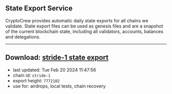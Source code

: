 ## State Export Service
CryptoCrew provides automatic daily state exports for all chains we validate. State export files can be used as genesis files and are a snapshot of the current blockchain state, including all validators, accounts, balances and delegations.

---
**Download: [stride-1 state export](https://dl-eu2.ccvalidators.com/SERVICE/stride/stride-1_export_7772102.json)**
---

- last updated: Tue Feb 20 2024 11:47:56
- chain id: `stride-1`
- export height: `7772102`
- use for: airdrops, local tests, chain recovery
